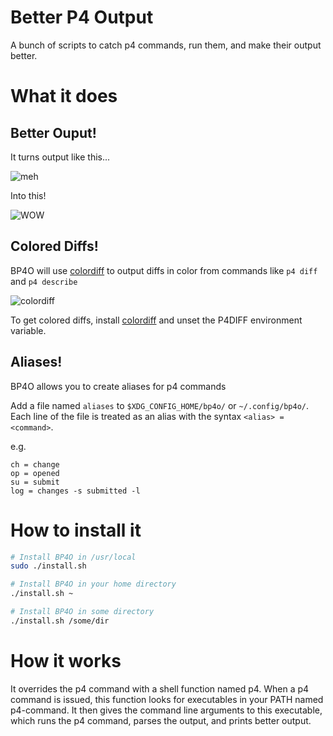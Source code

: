 # Better P4 Output

A bunch of scripts to catch p4 commands, run them, and make their output better.

# What it does

## Better Ouput!

It turns output like this...

![meh](http://i.imgur.com/euoNBOw.png)

Into this!

![WOW](http://i.imgur.com/atCFBp6.png)

## Colored Diffs!

BP4O will use [colordiff](http://www.colordiff.org/) to output diffs in color from commands like `p4 diff` and `p4 describe`

![colordiff](http://i.imgur.com/5jGjV7K.png)

To get colored diffs, install [colordiff](http://www.colordiff.org/) and unset the P4DIFF environment variable.

## Aliases!

BP4O allows you to create aliases for p4 commands

Add a file named `aliases` to `$XDG_CONFIG_HOME/bp4o/` or `~/.config/bp4o/`.
Each line of the file is treated as an alias with the syntax `<alias> = <command>`.

e.g.

```shell
ch = change
op = opened
su = submit
log = changes -s submitted -l
```

# How to install it

```bash
# Install BP4O in /usr/local
sudo ./install.sh

# Install BP4O in your home directory
./install.sh ~

# Install BP4O in some directory
./install.sh /some/dir
```

# How it works

It overrides the p4 command with a shell function named p4.
When a p4 command is issued, this function looks for executables in your PATH named p4-command.
It then gives the command line arguments to this executable, which runs the p4 command, parses the output, and prints better output.

